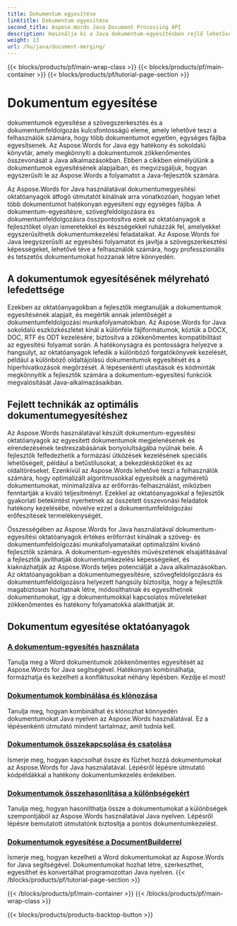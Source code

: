 ```yaml
---
title: Dokumentum egyesítése
linktitle: Dokumentum egyesítése
second_title: Aspose.Words Java Document Processing API
description: Használja ki a Java dokumentum-egyesítésben rejlő lehetőségeket az Aspose.Words használatával! Tanuljon meg hatékony szöveg- és dokumentumfeldolgozást a részletes oktatóanyagok segítségével.
weight: 13
url: /hu/java/document-merging/
---
```


{{< blocks/products/pf/main-wrap-class >}}
{{< blocks/products/pf/main-container >}}
{{< blocks/products/pf/tutorial-page-section >}}

# Dokumentum egyesítése


dokumentumok egyesítése a szövegszerkesztés és a dokumentumfeldolgozás kulcsfontosságú eleme, amely lehetővé teszi a felhasználók számára, hogy több dokumentumot egyetlen, egységes fájlba egyesítsenek. Az Aspose.Words for Java egy hatékony és sokoldalú könyvtár, amely megkönnyíti a dokumentumok zökkenőmentes összevonását a Java alkalmazásokban. Ebben a cikkben elmélyülünk a dokumentumok egyesítésének alapjaiban, és megvizsgáljuk, hogyan egyszerűsíti le az Aspose.Words a folyamatot a Java-fejlesztők számára.

Az Aspose.Words for Java használatával dokumentumegyesítési oktatóanyagok átfogó útmutatót kínálnak arra vonatkozóan, hogyan lehet több dokumentumot hatékonyan egyesíteni egy egységes fájlba. A dokumentum-egyesítésre, szövegfeldolgozásra és dokumentumfeldolgozásra összpontosítva ezek az oktatóanyagok a fejlesztőket olyan ismeretekkel és készségekkel ruházzák fel, amelyekkel egyszerűsíthetik dokumentumkezelési feladataikat. Az Aspose.Words for Java leegyszerűsíti az egyesítési folyamatot és javítja a szövegszerkesztési képességeket, lehetővé téve a felhasználók számára, hogy professzionális és tetszetős dokumentumokat hozzanak létre könnyedén.

## A dokumentumok egyesítésének mélyreható lefedettsége

Ezekben az oktatóanyagokban a fejlesztők megtanulják a dokumentumok egyesítésének alapjait, és megértik annak jelentőségét a dokumentumfeldolgozási munkafolyamatokban. Az Aspose.Words for Java sokoldalú eszközkészletet kínál a különféle fájlformátumok, köztük a DOCX, DOC, RTF és ODT kezelésére, biztosítva a zökkenőmentes kompatibilitást az egyesítési folyamat során. A hatékonyságra és pontosságra helyezve a hangsúlyt, az oktatóanyagok lefedik a különböző forgatókönyvek kezelését, például a különböző oldaltájolású dokumentumok egyesítését és a hiperhivatkozások megőrzését. A lépésenkénti utasítások és kódminták megkönnyítik a fejlesztők számára a dokumentum-egyesítési funkciók megvalósítását Java-alkalmazásaikban.

## Fejlett technikák az optimális dokumentumegyesítéshez

Az Aspose.Words használatával készült dokumentum-egyesítési oktatóanyagok az egyesített dokumentumok megjelenésének és elrendezésének testreszabásának bonyolultságába nyúlnak bele. A fejlesztők felfedezhetik a formázási ütközések kezelésének speciális lehetőségeit, például a betűstílusokat, a bekezdésközöket és az oldaltöréseket. Ezenkívül az Aspose.Words lehetővé teszi a felhasználók számára, hogy optimalizált algoritmusokkal egyesítsék a nagyméretű dokumentumokat, minimalizálva az erőforrás-felhasználást, miközben fenntartják a kiváló teljesítményt. Ezekkel az oktatóanyagokkal a fejlesztők gyakorlati betekintést nyerhetnek az összetett összevonási feladatok hatékony kezelésébe, növelve ezzel a dokumentumfeldolgozási erőfeszítések termelékenységét.

Összességében az Aspose.Words for Java használatával dokumentum-egyesítési oktatóanyagok értékes erőforrást kínálnak a szöveg- és dokumentumfeldolgozási munkafolyamataikat optimalizálni kívánó fejlesztők számára. A dokumentum-egyesítés művészetének elsajátításával a fejlesztők javíthatják dokumentumkezelési képességeiket, és kiaknázhatják az Aspose.Words teljes potenciálját a Java alkalmazásokban. Az oktatóanyagokban a dokumentumegyesítésre, szövegfeldolgozásra és dokumentumfeldolgozásra helyezett hangsúly biztosítja, hogy a fejlesztők magabiztosan hozhatnak létre, módosíthatnak és egyesíthetnek dokumentumokat, így a dokumentumokkal kapcsolatos műveleteiket zökkenőmentes és hatékony folyamatokká alakíthatják át.

## Dokumentum egyesítése oktatóanyagok

### [A dokumentum-egyesítés használata](./using-document-merging/)
Tanulja meg a Word dokumentumok zökkenőmentes egyesítését az Aspose.Words for Java segítségével. Hatékonyan kombinálhatja, formázhatja és kezelheti a konfliktusokat néhány lépésben. Kezdje el most!
### [Dokumentumok kombinálása és klónozása](./combining-cloning-documents/)
Tanulja meg, hogyan kombinálhat és klónozhat könnyedén dokumentumokat Java nyelven az Aspose.Words használatával. Ez a lépésenkénti útmutató mindent tartalmaz, amit tudnia kell.
### [Dokumentumok összekapcsolása és csatolása](./joining-appending-documents/)
Ismerje meg, hogyan kapcsolhat össze és fűzhet hozzá dokumentumokat az Aspose.Words for Java használatával. Lépésről lépésre útmutató kódpéldákkal a hatékony dokumentumkezelés érdekében.
### [Dokumentumok összehasonlítása a különbségekért](./comparing-documents-for-differences/)
Tanulja meg, hogyan hasonlíthatja össze a dokumentumokat a különbségek szempontjából az Aspose.Words használatával Java nyelven. Lépésről lépésre bemutatott útmutatónk biztosítja a pontos dokumentumkezelést.
### [Dokumentumok egyesítése a DocumentBuilderrel](./merging-documents-documentbuilder/)
Ismerje meg, hogyan kezelheti a Word dokumentumokat az Aspose.Words for Java segítségével. Dokumentumokat hozhat létre, szerkeszthet, egyesíthet és konvertálhat programozottan Java nyelven.
{{< /blocks/products/pf/tutorial-page-section >}}

{{< /blocks/products/pf/main-container >}}
{{< /blocks/products/pf/main-wrap-class >}}

{{< blocks/products/products-backtop-button >}}
